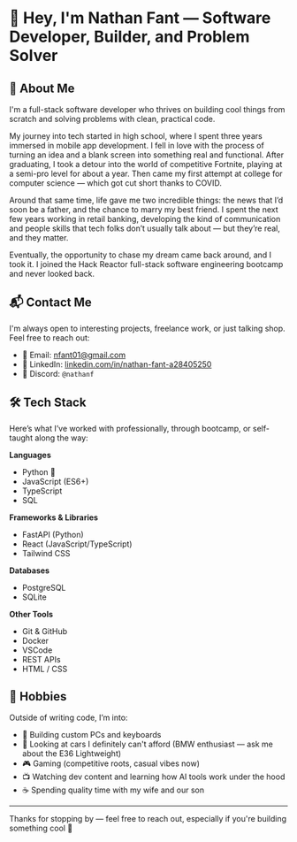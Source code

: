 # 👋 Hey, I'm Nathan Fant — Software Developer, Builder, and Problem Solver

## 🧠 About Me

I'm a full-stack software developer who thrives on building cool things from scratch and solving problems with clean, practical code.

My journey into tech started in high school, where I spent three years immersed in mobile app development. I fell in love with the process of turning an idea and a blank screen into something real and functional. After graduating, I took a detour into the world of competitive Fortnite, playing at a semi-pro level for about a year. Then came my first attempt at college for computer science — which got cut short thanks to COVID.

Around that same time, life gave me two incredible things: the news that I’d soon be a father, and the chance to marry my best friend. I spent the next few years working in retail banking, developing the kind of communication and people skills that tech folks don’t usually talk about — but they’re real, and they matter.

Eventually, the opportunity to chase my dream came back around, and I took it. I joined the Hack Reactor full-stack software engineering bootcamp and never looked back.

## 📬 Contact Me

I'm always open to interesting projects, freelance work, or just talking shop. Feel free to reach out:

- 📧 Email: [nfant01@gmail.com](mailto:nfant01@gmail.com)  
- 💼 LinkedIn: [linkedin.com/in/nathan-fant-a28405250](https://www.linkedin.com/in/nathan-fant-a28405250/)  
- 💬 Discord: `@nathanf`

## 🛠 Tech Stack

Here’s what I’ve worked with professionally, through bootcamp, or self-taught along the way:

**Languages**  
- Python 🐍  
- JavaScript (ES6+)  
- TypeScript  
- SQL

**Frameworks & Libraries**  
- FastAPI (Python)  
- React (JavaScript/TypeScript)  
- Tailwind CSS  

**Databases**  
- PostgreSQL  
- SQLite  

**Other Tools**  
- Git & GitHub  
- Docker  
- VSCode  
- REST APIs  
- HTML / CSS

## 🤘 Hobbies

Outside of writing code, I’m into:

- 🧠 Building custom PCs and keyboards  
- 🚗 Looking at cars I definitely can't afford (BMW enthusiast — ask me about the E36 Lightweight)  
- 🎮 Gaming (competitive roots, casual vibes now)  
- 📺 Watching dev content and learning how AI tools work under the hood  
- ☕ Spending quality time with my wife and our son

---

Thanks for stopping by — feel free to reach out, especially if you're building something cool 🚀
